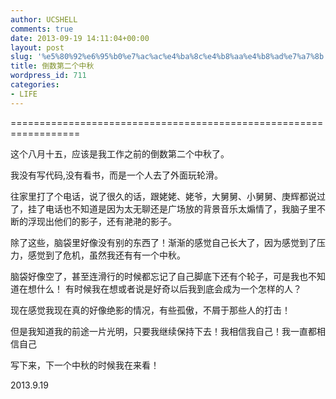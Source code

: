 ```yaml
---
author: UCSHELL
comments: true
date: 2013-09-19 14:11:04+00:00
layout: post
slug: '%e5%80%92%e6%95%b0%e7%ac%ac%e4%ba%8c%e4%b8%aa%e4%b8%ad%e7%a7%8b'
title: 倒数第二个中秋
wordpress_id: 711
categories:
- LIFE
---
```


==================================================================

这个八月十五，应该是我工作之前的倒数第二个中秋了。

我没有写代码,没有看书，而是一个人去了外面玩轮滑。

往家里打了个电话，说了很久的话，跟姥姥、姥爷，大舅舅、小舅舅、庚辉都说过了，挂了电话也不知道是因为太无聊还是广场放的背景音乐太煽情了，我脑子里不断的浮现出他们的影子，还有滟滟的影子。

除了这些，脑袋里好像没有别的东西了！渐渐的感觉自己长大了，因为感觉到了压力，感觉到了危机，虽然我还有有一个中秋。

脑袋好像空了，甚至连滑行的时候都忘记了自己脚底下还有个轮子，可是我也不知道在想什么！
有时候我在想或者说是好奇以后我到底会成为一个怎样的人？

现在感觉我现在真的好像绝影的情况，有些孤傲，不屑于那些人的打击！

但是我知道我的前途一片光明，只要我继续保持下去！我相信我自己！我一直都相信自己

写下来，下一个中秋的时候我在来看！

2013.9.19


